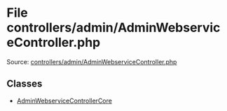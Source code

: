 File controllers/admin/AdminWebserviceController.php
=========

Source: [controllers/admin/AdminWebserviceController.php](https://github.com/PrestaShop/PrestaShop/blob/1.5.0.17/controllers/admin/AdminWebserviceController.php)


Classes
-------

* [AdminWebserviceControllerCore](class.AdminWebserviceControllerCore.md)

